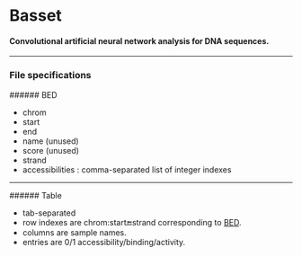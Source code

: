 # Basset
#### Convolutional artificial neural network analysis for DNA sequences.
-------------------------------------------------------------------------------------------------------------------
### File specifications

<a name="bed"/>
###### BED

- chrom
- start
- end
- name (unused)
- score (unused)
- strand
- accessibilities : comma-separated list of integer indexes

-------------------------------------------------------------------------------------------------------------------
<a name="table"/>
###### Table

- tab-separated
- row indexes are chrom:start:end:strand corresponding to [BED](#bed).
- columns are sample names.
- entries are 0/1 accessibility/binding/activity.